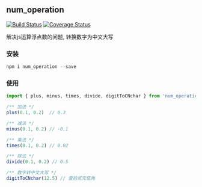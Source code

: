 ## num_operation

[![Build Status](https://app.travis-ci.com/hzxshark/num_operation.svg?branch=master)](https://app.travis-ci.com/hzxshark/num_operation) [![Coverage Status](https://coveralls.io/repos/github/hzxshark/num_operation/badge.svg?branch=master)](https://coveralls.io/github/hzxshark/num_operation?branch=master)

解决js运算浮点数的问题, 转换数字为中文大写 

### 安装

```js
npm i num_operation --save
```

### 使用

```js
import { plus, minus, times, divide, digitToCNchar } from 'num_operation';

/** 加法 */
plus(0.1, 0.2)  // 0.3

/** 减法 */
minus(0.1, 0.2) // -0.1

/** 乘法 */
times(0.1, 0.2) // 0.02

/** 除法 */
divide(0.1, 0.2) // 0.5

/** 数字转中文大写 */
digitToCNchar(12.5) // 壹拾贰元伍角

```



